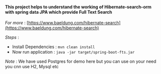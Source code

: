 #### This project helps to understand the working of Hibernate-search-orm with spring data JPA which provide Full Text Search

*For more* : [https://www.baeldung.com/hibernate-search](https://www.baeldung.com/hibernate-search)   

*Steps* : 

* Install Dependencies : ``mvn clean install``
* Now run application : ``java -jar target/spring-boot-fts.jar``

*Note* : We have used Postgres for demo here but you can use on your need you cnn use H2, Mysql etc